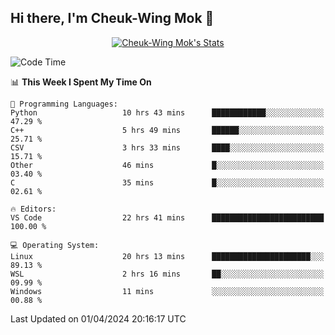 ## Hi there, I'm Cheuk-Wing Mok 👋

<!--
**mozro0327/mozro0327** is a ✨ _special_ ✨ repository because its `README.md` (this file) appears on your GitHub profile.

Here are some ideas to get you started:

- 🔭 I’m currently working on ...
- 🌱 I’m currently learning ...
- 👯 I’m looking to collaborate on ...
- 🤔 I’m looking for help with ...
- 💬 Ask me about ...
- 📫 How to reach me: ...
- 😄 Pronouns: ...
- ⚡ Fun fact: ...
-->

<p align="center">
  <a href="https://github.com/mozro0327" class="rich-diff-level-one">
    <img src="https://github-readme-stats.vercel.app/api?username=mozro0327&title_color=333&text_color=777" alt="Cheuk-Wing Mok's Stats" >
    <!-- &hide=issues
    <img src="https://github-readme-stats.vercel.app/api?username=mozro0327&hide=issues&title_color=333&text_color=777" alt="Cheuk-Wing Mok's Stats" >
    -->
  </a>
</p>

<!--START_SECTION:waka-->
![Code Time](http://img.shields.io/badge/Code%20Time-2%2C459%20hrs%2047%20mins-blue)

📊 **This Week I Spent My Time On** 

```text
💬 Programming Languages: 
Python                   10 hrs 43 mins      ████████████░░░░░░░░░░░░░   47.29 % 
C++                      5 hrs 49 mins       ██████░░░░░░░░░░░░░░░░░░░   25.71 % 
CSV                      3 hrs 33 mins       ████░░░░░░░░░░░░░░░░░░░░░   15.71 % 
Other                    46 mins             █░░░░░░░░░░░░░░░░░░░░░░░░   03.40 % 
C                        35 mins             █░░░░░░░░░░░░░░░░░░░░░░░░   02.61 % 

🔥 Editors: 
VS Code                  22 hrs 41 mins      █████████████████████████   100.00 % 

💻 Operating System: 
Linux                    20 hrs 13 mins      ██████████████████████░░░   89.13 % 
WSL                      2 hrs 16 mins       ██░░░░░░░░░░░░░░░░░░░░░░░   09.99 % 
Windows                  11 mins             ░░░░░░░░░░░░░░░░░░░░░░░░░   00.88 % 
```


 Last Updated on 01/04/2024 20:16:17 UTC
<!--END_SECTION:waka-->
